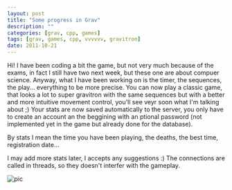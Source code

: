 ```yaml
---
layout: post
title: "Some progress in Grav"
description: ""
categories: [grav, cpp, games]
tags: [grav, games, cpp, vvvvvv, gravitron]
date: 2011-10-21
---
```


Hi! I have been coding a bit the game, but not very much because of the exams, in fact I still have two next week, but these one are about compuer science.
Anyway, what I have been working on is the timer, the sequences, the play... everything to be more precise.
You can now play a classic game, that looks a lot to super gravitron with the same sequences but with a better and more intuitive movement control, you'll see veyr soon what I'm talking about ;) Your stats are now saved automatically to the server, you only have to create an account an the beggining with an ptional password (not implemented yet in the game but already done for the database).

By stats I mean the time you have been playing, the deaths, the best time, registration date...

I may add more stats later, I accepts any suggestions :) The connections are called in threads, so they doesn't interfer with the gameplay.

![pic]({{site.baseurl}}/images/posts/grav/pic005.png)
